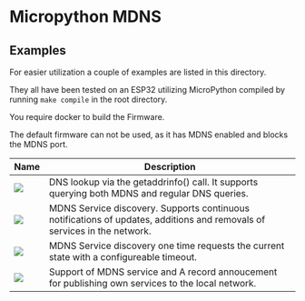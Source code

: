 # Micropython MDNS #

## Examples ##

For easier utilization a couple of examples are listed in this directory.

They all have been tested on an ESP32 utilizing MicroPython compiled by running `make compile` in the root directory.

You require docker to build the Firmware.

The default firmware can not be used, as it has MDNS enabled and blocks the MDNS port.


<table>
<thead>
<tr><th>Name</th><th>Description</th></tr>
</thead>
<tbody>
<tr><td><a href="request_a_record.py"><img src="https://img.shields.io/badge/request__a__record.py-A%20DNS%20record%20lookup-blue"></a></td><td>DNS lookup via the getaddrinfo() call. It supports querying both MDNS and regular DNS queries.</td></tr>
<tr><td><a href="service_discovery_constant.py"><img src="https://img.shields.io/badge/service__discovery__constant.py-Continuous%20service%20discovery-blue"></a></td><td>MDNS Service discovery. Supports continuous notifications of updates, additions and removals of services in the network.</td></tr>
<tr><td><a href="service_discovery_once.py"><img src="https://img.shields.io/badge/service__discovery__once.py-One%20time%20discovery-blue"></a></td><td>MDNS Service discovery one time requests the current state with a configureable timeout.</td></tr>
<tr><td><a href="service_responder.py"><img src="https://img.shields.io/badge/service__responder.py-MDNS%20service%20announcement-blue"></a></td><td>Support of MDNS service and A record annoucement for publishing own services to the local network.</td></tr>
</tbody>
</table>
